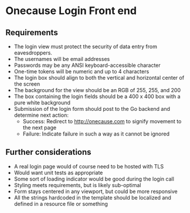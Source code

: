 # Onecause Login Front end

## Requirements

- The login view must protect the security of data entry from eavesdroppers.
- The usernames will be email addresses
- Passwords may be any ANSI keyboard-accessible character
- One-time tokens will be numeric and up to 4 characters
- The login box should align to both the vertical and horizontal center of the screen
- The background for the view should be an RGB of 255, 255, and 200
- The box containing the login fields should be a 400 x 400 box with a pure white
background
- Submission of the login form should post to the Go backend and determine next
action:
  - Success: Redirect to http://onecause.com to signify movement to the next
page
  - Failure: Indicate failure in such a way as it cannot be ignored

## Further considerations

- A real login page would of course need to be hosted with TLS
- Would want unit tests as appropriate
- Some sort of loading indicator would be good during the login call
- Styling meets requirements, but is likely sub-optimal
- Form stays centered in any viewport, but could be more responsive
- All the strings hardcoded in the template should be localized and defined in a resource file or something
